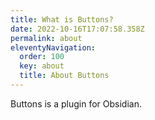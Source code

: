 ```yaml
---
title: What is Buttons?
date: 2022-10-16T17:07:58.358Z
permalink: about
eleventyNavigation:
  order: 100
  key: about
  title: About Buttons
---
```


Buttons is a plugin for Obsidian.
